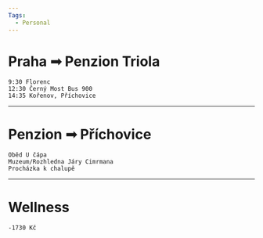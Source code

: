 ```yaml
---
Tags:
  - Personal
---
```

# Praha ➟ Penzion Triola 
    9:30 Florenc
    12:30 Černý Most Bus 900
    14:35 Kořenov, Příchovice
---
# Penzion ➟ Příchovice  
    Oběd U čápa 
    Muzeum/Rozhledna Járy Cimrmana 
    Procházka k chalupě 
---
# Wellness 
    -1730 Kč